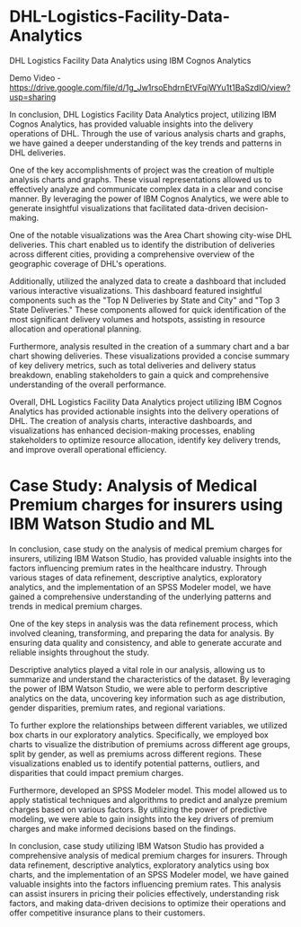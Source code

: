 # DHL-Logistics-Facility-Data-Analytics
DHL Logistics Facility Data Analytics using IBM Cognos Analytics 

Demo Video - https://drive.google.com/file/d/1g_Jw1rsoEhdrnEtVFqiWYu1t1BaSzdlO/view?usp=sharing 

In conclusion, DHL Logistics Facility Data Analytics project, utilizing IBM Cognos Analytics, has provided valuable insights into the delivery operations of DHL. Through the use of various analysis charts and graphs, we have gained a deeper understanding of the key trends and patterns in DHL deliveries.

One of the key accomplishments of project was the creation of multiple analysis charts and graphs. These visual representations allowed us to effectively analyze and communicate complex data in a clear and concise manner. By leveraging the power of IBM Cognos Analytics, we were able to generate insightful visualizations that facilitated data-driven decision-making.

One of the notable visualizations was the Area Chart showing city-wise DHL deliveries. This chart enabled us to identify the distribution of deliveries across different cities, providing a comprehensive overview of the geographic coverage of DHL's operations.

Additionally, utilized the analyzed data to create a dashboard that included various interactive visualizations. This dashboard featured insightful components such as the "Top N Deliveries by State and City" and "Top 3 State Deliveries." These components allowed for quick identification of the most significant delivery volumes and hotspots, assisting in resource allocation and operational planning.

Furthermore, analysis resulted in the creation of a summary chart and a bar chart showing deliveries. These visualizations provided a concise summary of key delivery metrics, such as total deliveries and delivery status breakdown, enabling stakeholders to gain a quick and comprehensive understanding of the overall performance.

Overall, DHL Logistics Facility Data Analytics project utilizing IBM Cognos Analytics has provided actionable insights into the delivery operations of DHL. The creation of analysis charts, interactive dashboards, and visualizations has enhanced decision-making processes, enabling stakeholders to optimize resource allocation, identify key delivery trends, and improve overall operational efficiency.

# Case Study: Analysis of Medical Premium charges for insurers using IBM Watson Studio and ML 

In conclusion, case study on the analysis of medical premium charges for insurers, utilizing IBM Watson Studio, has provided valuable insights into the factors influencing premium rates in the healthcare industry. Through various stages of data refinement, descriptive analytics, exploratory analytics, and the implementation of an SPSS Modeler model, we have gained a comprehensive understanding of the underlying patterns and trends in medical premium charges.

One of the key steps in analysis was the data refinement process, which involved cleaning, transforming, and preparing the data for analysis. By ensuring data quality and consistency, and able to generate accurate and reliable insights throughout the study.

Descriptive analytics played a vital role in our analysis, allowing us to summarize and understand the characteristics of the dataset. By leveraging the power of IBM Watson Studio, we were able to perform descriptive analytics on the data, uncovering key information such as age distribution, gender disparities, premium rates, and regional variations.

To further explore the relationships between different variables, we utilized box charts in our exploratory analytics. Specifically, we employed box charts to visualize the distribution of premiums across different age groups, split by gender, as well as premiums across different regions. These visualizations enabled us to identify potential patterns, outliers, and disparities that could impact premium charges.

Furthermore, developed an SPSS Modeler model. This model allowed us to apply statistical techniques and algorithms to predict and analyze premium charges based on various factors. By utilizing the power of predictive modeling, we were able to gain insights into the key drivers of premium charges and make informed decisions based on the findings.

In conclusion, case study utilizing IBM Watson Studio has provided a comprehensive analysis of medical premium charges for insurers. Through data refinement, descriptive analytics, exploratory analytics using box charts, and the implementation of an SPSS Modeler model, we have gained valuable insights into the factors influencing premium rates. This analysis can assist insurers in pricing their policies effectively, understanding risk factors, and making data-driven decisions to optimize their operations and offer competitive insurance plans to their customers.
